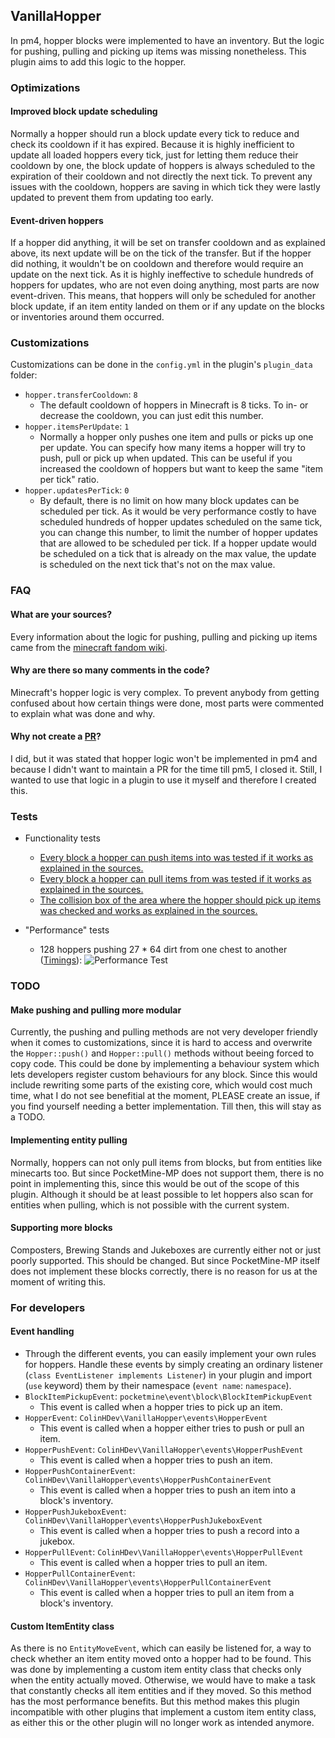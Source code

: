 ## VanillaHopper
In pm4, hopper blocks were implemented to have an inventory. But the logic for pushing, pulling and picking up items was missing nonetheless.
This plugin aims to add this logic to the hopper.

### Optimizations
#### Improved block update scheduling
Normally a hopper should run a block update every tick to reduce and check its cooldown if it has expired.
Because it is highly inefficient to update all loaded hoppers every tick, just for letting them reduce their cooldown by one, the block update of hoppers is always scheduled to the expiration of their cooldown and not directly the next tick.
To prevent any issues with the cooldown, hoppers are saving in which tick they were lastly updated to prevent them from updating too early.

#### Event-driven hoppers
If a hopper did anything, it will be set on transfer cooldown and as explained above, its next update will be on the tick of the transfer. But if the hopper did nothing, it wouldn't be on cooldown and therefore would require an update on the next tick.
As it is highly ineffective to schedule hundreds of hoppers for updates, who are not even doing anything, most parts are now event-driven.
This means, that hoppers will only be scheduled for another block update, if an item entity landed on them or if any update on the blocks or inventories around them occurred. 

### Customizations
Customizations can be done in the `config.yml` in the plugin's `plugin_data` folder:
- `hopper.transferCooldown`: `8`
  - The default cooldown of hoppers in Minecraft is 8 ticks. To in- or decrease the cooldown, you can just edit this number.
- `hopper.itemsPerUpdate`: `1`
  - Normally a hopper only pushes one item and pulls or picks up one per update. You can specify how many items a hopper will try to push, pull or pick up when updated.
    This can be useful if you increased the cooldown of hoppers but want to keep the same "item per tick" ratio.
- `hopper.updatesPerTick`: `0`
  - By default, there is no limit on how many block updates can be scheduled per tick.
    As it would be very performance costly to have scheduled hundreds of hopper updates scheduled on the same tick, you can change this number, to limit the number of hopper updates that are allowed to be scheduled per tick.
    If a hopper update would be scheduled on a tick that is already on the max value, the update is scheduled on the next tick that's not on the max value.

### FAQ
#### What are your sources?
Every information about the logic for pushing, pulling and picking up items came from the [minecraft fandom wiki](https://minecraft.fandom.com/wiki/Hopper).

#### Why are there so many comments in the code?
Minecraft's hopper logic is very complex. To prevent anybody from getting confused about how certain things were done, most parts were commented to explain what was done and why.

#### Why not create a [PR](https://github.com/pmmp/PocketMine-MP/pull/4416)?
I did, but it was stated that hopper logic won't be implemented in pm4 and because I didn't want to maintain a PR for the time till pm5, I closed it.
Still, I wanted to use that logic in a plugin to use it myself and therefore I created this.

### Tests
- Functionality tests
  - [Every block a hopper can push items into was tested if it works as explained in the sources.](https://www.youtube.com/watch?v=4gSyuViaPaU)
  - [Every block a hopper can pull items from was tested if it works as explained in the sources.](https://www.youtube.com/watch?v=6NWvr6Kv88E)
  - [The collision box of the area where the hopper should pick up items was checked and works as explained in the sources.](https://www.youtube.com/watch?v=hVEPiK9KWkA)

- "Performance" tests
  - 128 hoppers pushing 27 * 64 dirt from one chest to another ([Timings](https://timings.pmmp.io/?id=158627)):
    ![Performance Test](https://user-images.githubusercontent.com/54852588/131256515-3611c594-08e1-45a1-8bd2-3ebbaf141c8a.png)

### TODO
#### Make pushing and pulling more modular
Currently, the pushing and pulling methods are not very developer friendly when it comes to customizations, since it is hard to access and overwrite the `Hopper::push()` and `Hopper::pull()` methods without beeing forced to copy code.
This could be done by implementing a behaviour system which lets developers register custom behaviours for any block.
Since this would include rewriting some parts of the existing core, which would cost much time, what I do not see benefitial at the moment, PLEASE create an issue, if you find yourself needing a better implementation. Till then, this will stay as a TODO.

#### Implementing entity pulling
Normally, hoppers can not only pull items from blocks, but from entities like minecarts too.
But since PocketMine-MP does not support them, there is no point in implementing this, since this would be out of the scope of this plugin.
Although it should be at least possible to let hoppers also scan for entities when pulling, which is not possible with the current system.

#### Supporting more blocks
Composters, Brewing Stands and Jukeboxes are currently either not or just poorly supported. This should be changed.
But since PocketMine-MP itself does not implement these blocks correctly, there is no reason for us at the moment of writing this.

### For developers

#### Event handling
- Through the different events, you can easily implement your own rules for hoppers.
  Handle these events by simply creating an ordinary listener (`class EventListener implements Listener`) in your plugin and import (`use` keyword) them by their namespace (`event name`: `namespace`).
- `BlockItemPickupEvent`: `pocketmine\event\block\BlockItemPickupEvent`
  - This event is called when a hopper tries to pick up an item.
- `HopperEvent`: `ColinHDev\VanillaHopper\events\HopperEvent`
  - This event is called when a hopper either tries to push or pull an item.
- `HopperPushEvent`: `ColinHDev\VanillaHopper\events\HopperPushEvent`
  - This event is called when a hopper tries to push an item.
- `HopperPushContainerEvent`: `ColinHDev\VanillaHopper\events\HopperPushContainerEvent`
  - This event is called when a hopper tries to push an item into a block's inventory.
- `HopperPushJukeboxEvent`: `ColinHDev\VanillaHopper\events\HopperPushJukeboxEvent`
  - This event is called when a hopper tries to push a record into a jukebox.
- `HopperPullEvent`: `ColinHDev\VanillaHopper\events\HopperPullEvent`
  - This event is called when a hopper tries to pull an item.
- `HopperPullContainerEvent`: `ColinHDev\VanillaHopper\events\HopperPullContainerEvent`
  - This event is called when a hopper tries to pull an item from a block's inventory.

#### Custom ItemEntity class
As there is no `EntityMoveEvent`, which can easily be listened for, a way to check whether an item entity moved onto a hopper had to be found.
This was done by implementing a custom item entity class that checks only when the entity actually moved. Otherwise, we would have to make a task that constantly checks all item entities and if they moved.
So this method has the most performance benefits. But this method makes this plugin incompatible with other plugins that implement a custom item entity class, as either this or the other plugin will no longer work as intended anymore.